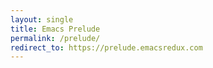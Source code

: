 ```yaml
---
layout: single
title: Emacs Prelude
permalink: /prelude/
redirect_to: https://prelude.emacsredux.com
---
```

